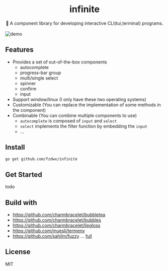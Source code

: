 <div align="center">
<h1>infinite</h1>
<span>🌊 A component library for developing interactive CLI(tui,terminal) programs.</span>
<br>
</div>
<br>
<img src="https://user-images.githubusercontent.com/65269574/183641765-e8de7441-3c4e-4008-b2a9-b2ba556ddd72.gif" alt="demo">

## Features

- Provides a set of out-of-the-box components
    - autocomplete
    - progress-bar group
    - multi/single select
    - spinner
    - confirm
    - input
- Support window/linux (I only have these two operating systems)
- Customizable (You can replace the implementation of some methods in the component)
- Combinable (You can combine multiple components to use)
    - `autocomplete` is composed of `input` and `select`
    - `select` implements the filter function by embedding the `input`
    - ...

## Install

```bash
go get github.com/fzdwx/infinite
```

## Get Started

todo

## Build with

- https://github.com/charmbracelet/bubbletea
- https://github.com/charmbracelet/bubbles
- https://github.com/charmbracelet/lipgloss
- https://github.com/muesli/termenv
- https://github.com/sahilm/fuzzy
...
[full](https://github.com/fzdwx/infinite/network/dependencies)

## License

MIT